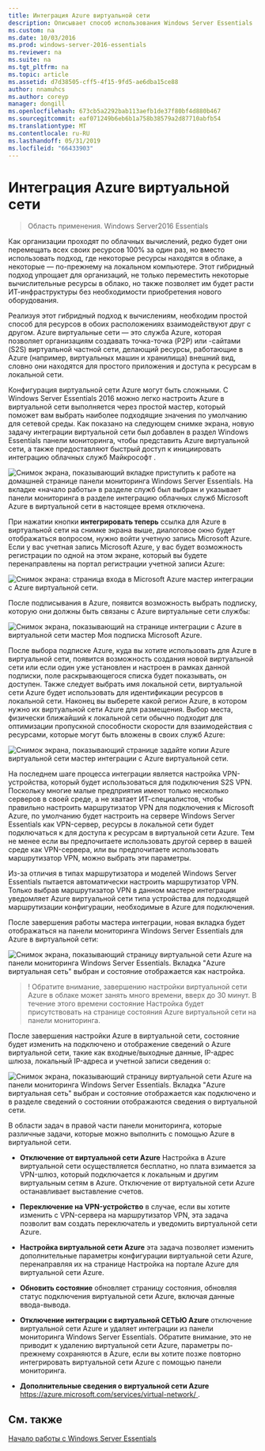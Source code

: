```yaml
---
title: Интеграция Azure виртуальной сети
description: Описывает способ использования Windows Server Essentials
ms.custom: na
ms.date: 10/03/2016
ms.prod: windows-server-2016-essentials
ms.reviewer: na
ms.suite: na
ms.tgt_pltfrm: na
ms.topic: article
ms.assetid: d7d38505-cff5-4f15-9fd5-ae6dba15ce88
author: nnamuhcs
ms.author: coreyp
manager: dongill
ms.openlocfilehash: 673cb5a2292bab113aefb1de37f80bf4d880b467
ms.sourcegitcommit: eaf071249b6eb6b1a758b38579a2d87710abfb54
ms.translationtype: MT
ms.contentlocale: ru-RU
ms.lasthandoff: 05/31/2019
ms.locfileid: "66433903"
---
```

# <a name="azure-virtual-network-integration"></a>Интеграция Azure виртуальной сети

>Область применения. Windows Server2016 Essentials

Как организации проходят по облачных вычислений, редко будет они перемещать всех своих ресурсов 100% за один раз, но вместо использовать подход, где некоторые ресурсы находятся в облаке, а некоторые — по-прежнему на локальном компьютере. Этот гибридный подход упрощает для организаций, не только переместить некоторые вычислительные ресурсы в облако, но также позволяет им будет расти ИТ-инфраструктуры без необходимости приобретения нового оборудования.

Реализуя этот гибридный подход к вычислениям, необходим простой способ для ресурсов в обоих расположениях взаимодействуют друг с другом. Azure виртуальные сети — это служба Azure, которая позволяет организациям создавать точка-точка (P2P) или -сайтами (S2S) виртуальной частной сети, делающий ресурсы, работающие в Azure (например, виртуальных машин и хранилища) внешний вид, словно они находятся для простого приложения и доступа к ресурсам в локальной сети.

Конфигурация виртуальной сети Azure могут быть сложными. С Windows Server Essentials 2016 можно легко настроить Azure в виртуальной сети выполняется через простой мастер, который поможет вам выбрать наиболее подходящие значения по умолчанию для сетевой среды. Как показано на следующем снимке экрана, новую задачу интеграции виртуальной сети был добавлен в раздел Windows Essentials панели мониторинга, чтобы представить Azure виртуальной сети, а также предоставляют быстрый доступ к инициировать интеграцию облачных служб Майкрософт .

![Снимок экрана, показывающий вкладке приступить к работе на домашней странице панели мониторинга Windows Server Essentials. На вкладке «начало работы» в разделе служб был выбран и указывает панели мониторинга в разделе интеграцию облачных служб Microsoft Azure в виртуальной сети в настоящее время отключена.](media/azure-virtual-network-1.PNG)

При нажатии кнопки **интегрировать теперь** ссылка для Azure в виртуальной сети на снимке экрана выше, диалоговое окно будет отображаться вопросом, нужно войти учетную запись Microsoft Azure. Если у вас учетная запись Microsoft Azure, у вас будет возможность регистрации по одной на этом экране, который вы будете перенаправлены на портал регистрации учетной записи Azure:

![Снимок экрана: страница входа в Microsoft Azure мастер интеграции с Azure виртуальной сети.](media/azure-virtual-network-2.PNG)

После подписывания в Azure, появится возможность выбрать подписку, которую они должны быть связаны с Azure виртуальные сети службы:

![Снимок экрана, показывающий на странице интеграции с Azure в виртуальной сети мастер Моя подписка Microsoft Azure.](media/azure-virtual-network-3.PNG)

После выбора подписке Azure, куда вы хотите использовать для Azure в виртуальной сети, появится возможность создания новой виртуальной сети или если один уже установлен и настроен в рамках данной подписки, поле раскрывающегося списка будет показывать, он доступен. Также следует выбрать имя локальной сети, виртуальной сети Azure будет использовать для идентификации ресурсов в локальной сети. Наконец вы выберете какой регион Azure, в котором нужно их виртуальной сети Azure для размещения. Выбор места, физически ближайший к локальной сети обычно подходит для оптимизации пропускной способности скорости для взаимодействия с ресурсами, которые могут быть вложены в своих служб Azure:

![Снимок экрана, показывающий странице задайте копии Azure виртуальной сети мастер интеграции с Azure виртуальной сети.](media/azure-virtual-network-4.PNG)

На последнем шаге процесса интеграции является настройка VPN-устройства, который будет использоваться для подключения S2S VPN. Поскольку многие малые предприятия имеют только несколько серверов в своей среде, а не хватает ИТ-специалистов, чтобы правильно настроить маршрутизатор VPN для подключения к Microsoft Azure, по умолчанию будет настроить на сервере Windows Server Essentials как VPN-сервер, ресурсы в локальной сети будет подключаться к для доступа к ресурсам в виртуальной сети Azure. Тем не менее если вы предпочитаете использовать другой сервер в вашей среде как VPN-сервера, или вы предпочитаете использовать маршрутизатор VPN, можно выбрать эти параметры.

Из-за отличия в типах маршрутизатора и моделей Windows Server Essentials пытается автоматически настроить маршрутизатор VPN. Только выбрав маршрутизатор VPN в данном мастере интеграции уведомляет Azure виртуальной сети типа устройства для подходящей маршрутизации конфигурации, необходимые в Azure для подключения.

После завершения работы мастера интеграции, новая вкладка будет отображаться на панели мониторинга Windows Server Essentials для Azure в виртуальной сети:

![Снимок экрана, показывающий страницу виртуальной сети Azure на панели мониторинга Windows Server Essentials. Вкладка "Azure виртуальная сеть" выбран и состояние отображается как настройка.](media/azure-virtual-network-5.PNG)

>! Обратите внимание, завершению настройки виртуальной сети Azure в облаке может занять много времени, вверх до 30 минут. В течение этого времени состояние Настройка будет присутствовать на странице состояния Azure виртуальной сети на панели мониторинга.

После завершения настройки Azure в виртуальной сети, состояние будет изменить на подключено и отображение сведений о Azure виртуальной сети, такие как входные/выходные данные, IP-адрес шлюза, локальный IP-адреса и учетной записи сведения о:

![Снимок экрана, показывающий страницу виртуальной сети Azure на панели мониторинга Windows Server Essentials. Вкладка "Azure виртуальная сеть" выбран и состояние отображается как подключено и в разделе сведений о состоянии отображаются сведения о виртуальной сети.](media/azure-virtual-network-6.PNG)

В области задач в правой части панели мониторинга, которые различные задачи, которые можно выполнить с помощью Azure в виртуальной сети.

-   **Отключение от виртуальной сети Azure** Настройка в Azure виртуальной сети осуществляется бесплатно, но плата взимается за VPN-шлюз, который подключается к локальным и другим виртуальным сетям в Azure. Отключение от виртуальной сети Azure останавливает выставление счетов.

-   **Переключение на VPN-устройство** в случае, если вы хотите изменить с VPN-сервера на маршрутизатор VPN, эта задача позволит вам создать переключатель и уведомить виртуальной сети Azure.

-   **Настройка виртуальной сети Azure** эта задача позволяет изменить дополнительные параметры конфигурации виртуальной сети Azure, перенаправляя их на странице Настройка на портале Azure для виртуальной сети Azure.

-   **Обновить состояние** обновляет страницу состояния, обновляя статус подключения виртуальной сети Azure, включая данные ввода-вывода.

-   **Отключение интеграции с виртуальной СЕТЬЮ Azure** отключение виртуальной сети Azure и удаляет интеграции из панели мониторинга Windows Server Essentials. Обратите внимание, это не приводит к удалению виртуальной сети Azure, параметры по-прежнему сохраняются в Azure, если вы хотите позже повторно интегрировать виртуальной сети Azure с помощью панели мониторинга.

-   **Дополнительные сведения о виртуальной сети Azure** [ https://azure.microsoft.com/services/virtual-network/ ](https://azure.microsoft.com/services/virtual-network/).

<a name="see-also"></a>См. также
--------
[Начало работы с Windows Server Essentials](get-started.md)
